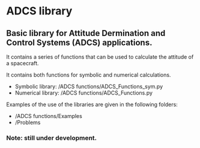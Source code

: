 # ADCS library
 ## Basic library for Attitude Dermination and Control Systems (ADCS) applications.

 It contains a series of functions that can be used to calculate the attitude of a spacecraft. 
 
 It contains both functions for symbolic and numerical calculations.

 * Symbolic library: /ADCS functions/ADCS_Functions_sym.py
 * Numerical library: /ADCS functions/ADCS_Functions.py

Examples of the use of the libraries are given in the following folders:

 * /ADCS functions/Examples
 * /Problems
 ### Note: still under development.
